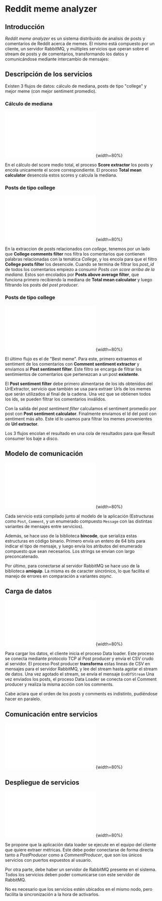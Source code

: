 # Reddit meme analyzer 

## Introducción

*Reddit meme analyzer* es un sistema distribuido de analisis de posts y comentarios de Reddit acerca de memes. El mismo está compuesto por un cliente, un servidor RabbitMQ, y múltiples servicios que operan sobre el stream de posts y de comentarios, transformando los datos y comunicándose mediante intercambio de mensajes:


## Descripción de los servicios

Existen 3 flujos de datos: cálculo de mediana, posts de tipo "college" y mejor meme (con mejor sentiment promedio).

### Cálculo de mediana

![Diagrama de robustez](robustez-mean.pdf){width=80%}

En el cálculo del score medio total, el proceso **Score extractor** los posts y encola unicamente el score correspondiente. El proceso **Total mean calculator** desencola estos scores y calcula la mediana.

### Posts de tipo college

![Diagrama de robustez](robustez-college-posts.pdf){width=80%}

En la extraccion de posts relacionados con *college*, tenemos por un lado que **College comments filter** nos filtra los comentarios que contienen palabras relacionadas con la temática *College*, y los encola para que el filtro **College posts filter** los desencole. Cuando se termina de filtrar los *post_id* de todos los comentarios empiezo a consumir *Posts con score arriba de la mediana*. Estos son encolados por **Posts above average filter**, que funciona primero recibiendo la mediana de **Total mean calculator** y luego filtrando los posts del *post producer*.

### Posts de tipo college

![Diagrama de robustez](robustez-best-meme.pdf){width=80%}

El último flujo es el de "Best meme". Para este, primero extraemos el sentiment de los comentarios con **Comment sentiment extractor** y enviamos al **Post sentiment filter**. Este filtro se encarga de filtrar los sentimientos de comentarios que pertenezcan a un post **existente**.

El **Post sentiment filter** debe primero alimentarse de los ids obtenidos del UrlExtractor, servicio que también se usa para extraer Urls de los memes que serán utilizados al final de la cadena. Una vez que se obtienen todos los ids, se pueden filtrar los comentarios inválidos.

Con la salida del *post sentiment filter* calculamos el sentiment promedio por post con **Post sentiment calculator**. Finalmente enviamos el Id del post con sentiment más alto. Este id lo usamos para filtrar los memes provenientes de **Url extractor**.


Los 3 flujos encolan el resultado en una cola de resultados para que Result consumer los baje a disco.

## Modelo de comunicación

![Diagrama de paquetes](paquetes.pdf){width=80%}

Cada servicio está compilado junto al modelo de la aplicación (Estructuras como `Post`, `Comment`, y un enumerado compuesto `Message` con las distintas variantes de mensajes entre servicios).

Además, se hace uso de la biblioteca **bincode**, que serializa estas estructuras en código binario.
Primero envía un entero de 64 bits para indicar el tipo de mensaje, y luego envía los atributos del enumerado compuesto que sean necesarios. Los strings se envían con largo preconcatenado.

Por último, para conectarse al servidor RabbitMQ se hace uso de la biblioteca **amiquip**. La misma es de caracter sincrónico, lo que facilita el manejo de errores en comparación a variantes *async*. 

## Carga de datos

![Diagrama de secuencia](secuencia.pdf){width=80%}

Para cargar los datos, el cliente inicia el proceso Data loader. Este proceso se conecta mediante protocolo TCP al Post producer y envía el CSV crudo al servidor. El proceso Post producer **transforma** estas lineas de CSV en mensajes para el servidor RabbitMQ, y lee del stream hasta agotar el stream de datos. Una vez agotado el stream, se envía el mensaje `EndOfStream`
Una vez enviados los posts, el proceso Data Loader se conecta con el Comment producer y realiza la misma acción con los comments.

Cabe aclara que el orden de los posts y comments es indistinto, pudiéndose hacer en paralelo.

## Comunicación entre servicios

![Diagrama de actividades](actividades.pdf){width=80%}


## Despliegue de servicios

![Diagrama de despliegue](despliegue.pdf){width=80%}

Se propone que la aplicación data loader se ejecute en el equipo del cliente que quiere extraer métricas. Este debe poder conectarse de forma directa tanto a *PostProducer* como a *CommentProducer*, que son los únicos servicios con puertos expuestos al usuario.

Por otra parte, debe haber un servidor de RabbitMQ presente en el sistema. Todos los servicios deben poder comunicarse con este servidor de RabbitMQ.

No es necesario que los servicios estén ubicados en el mismo nodo, pero facilita la sincronización a la hora de activarlos.
